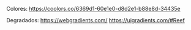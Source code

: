Colores:
https://coolors.co/6369d1-60e1e0-d8d2e1-b88e8d-34435e

Degradados:
https://webgradients.com/
https://uigradients.com/#Reef

